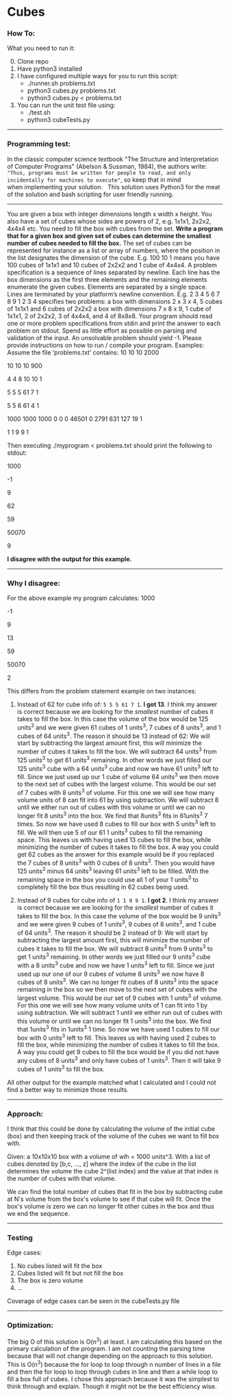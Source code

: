 # Cubes

### How To:
What you need to run it:

0. Clone repo
1. Have python3 installed
2. I have configured multiple ways for you to run this script:
    * ./runner.sh problems.txt
    * python3 cubes.py problems.txt
    * python3 cubes.py < problems.txt
3. You can run the unit test file using:
    * ./test.sh
    * python3 cubeTests.py

---

### Programming test:
In the classic computer science textbook "The Structure and Interpretation of Computer Programs" (Abelson & Sussman, 1984), the authors write: `"Thus, programs must be written for people to read, and only incidentally for machines to execute"`, so keep that in mind when implementing your solution.
 
This solution uses Python3 for the meat of the solution and bash scripting for user friendly running.

---

You are given a box with integer dimensions length x width x height. You
also have a set of cubes whose sides are powers of 2, e.g. 1x1x1, 2x2x2,
4x4x4 etc.
You need to fill the box with cubes from the set.
**Write a program that for a given box and given set of cubes can determine
the smallest number of cubes needed to fill the box.**
The set of cubes can be represented for instance as a list or array of
numbers, where the position in the list designates the dimension of the
cube. E.g. 100 10 1 means you have 100 cubes of 1x1x1 and 10 cubes of 2x2x2
and 1 cube of 4x4x4.
A problem specification is a sequence of lines separated by newline. Each
line has the box dimensions as the first three elements and the remaining
elements enumerate the given cubes. Elements are separated by a single
space. Lines are terminated by your platform’s newline convention. E.g.
2 3 4 5 6
7 8 9 1 2 3 4
specifies two problems:
a box with dimensions 2 x 3 x 4, 5 cubes of 1x1x1 and 6 cubes of 2x2x2
a box with dimensions 7 x 8 x 9, 1 cube of 1x1x1, 2 of 2x2x2, 3 of 4x4x4, and 4 of 8x8x8.
Your program should read one or more problem specifications from stdin and
print the answer to each problem on stdout. Spend as little effort as
possible on parsing and validation of the input. An unsolvable problem
should yield -1. Please provide instructions on how to run / compile your
program.
Examples:
Assume the file ‘problems.txt’ contains:
10 10 10 2000

10 10 10 900

4 4 8 10 10 1

5 5 5 61 7 1

5 5 6 61 4 1

1000 1000 1000 0 0 0 46501 0 2791 631 127 19 1

1 1 9 9 1

Then executing
./myprogram < problems.txt
should print the following to stdout:

1000

-1

9

62     

59

50070

9     

**I disagree with the output for this example.**

---
### Why I disagree:

For the above example my program calculates:
1000

-1

9

13

59

50070

2

This differs from the problem statement example on two instances:

1. Instead of 62 for cube info of: `5 5 5 61 7 1`. **I got 13**. I think my answer is correct because we are looking for the
*smallest* number of cubes it takes to fill the box. In this case the volume of the box would be 125 units<sup>3</sup> and we were given 61 cubes of 1 units<sup>3</sup>, 7 cubes of 8 units<sup>3</sup>, and 1 cubes of 64 units<sup>3</sup>.
The reason it should be 13 instead of 62:
We will start by subtracting the largest amount first, this will minimize the number of cubes it takes to fill the box. We will subtract 64 units<sup>3</sup> from 125 units<sup>3</sup> to get 61 units<sup>3</sup> remaining. In other words we just filled our 125 units<sup>3</sup> cube with a 64 units<sup>3</sup> cube and now we have 61 units<sup>3</sup> left to fill. Since we just used up our 1 cube of volume 64 units<sup>3</sup> we then move to the next set of cubes with the largest volume. This would be our set of 7 cubes with 8 units<sup>3</sup> of volume. For this one we will see how many volume units of 8 can fit into 61 by using subtraction. We will subtract 8 until we either run out of cubes with this volume or until we can no longer fit 8 units<sup>3</sup> into the box. We find that 8units<sup>3</sup> fits in 61units<sup>3</sup> 7 times. So now we have used 8 cubes to fill our box with 5 units<sup>3</sup> left to fill. We will then use 5 of our 61 1 units<sup>3</sup> cubes to fill the remaining space. This leaves us with having used 13 cubes to fill the box, while minimizing the number of cubes it takes to fill the box.
A way you could get 62 cubes as the answer for this example would be if you replaced the 7 cubes of 8 units<sup>3</sup> with 0 cubes of 8 units<sup>3</sup>. Then you would have 125 units<sup>3</sup> minus 64 units<sup>3</sup> leaving 61 units<sup>3</sup> left to be filled. With the remaining space in the box you could use all 1 of your 1 units<sup>3</sup> to completely fill the box thus resulting in 62 cubes being used.

2. Instead of 9 cubes for cube info of `1 1 9 9 1`. **I got 2**. I think my answer is correct because we are looking for the
*smallest* number of cubes it takes to fill the box. In this case the volume of the box would be 9 units<sup>3</sup> and we were given 9 cubes of 1 units<sup>3</sup>, 9 cubes of 8 units<sup>3</sup>, and 1 cube of 64 units<sup>3</sup>.
The reason it should be 2 instead of 9:
We will start by subtracting the largest amount first, this will minimize the number of cubes it takes to fill the box. We will subtract 8 units<sup>3</sup> from 9 units<sup>3</sup> to get 1 units<sup>3</sup> remaining. In other words we just filled our 9 units<sup>3</sup> cube with a 8 units<sup>3</sup> cube and now we have 1 units<sup>3</sup> left to fill. Since we just used up our one of our 9 cubes of volume 8 units<sup>3</sup> we now have 8 cubes of 8 units<sup>3</sup>. We can no longer fit cubes of 8 units<sup>3</sup> into the space remaining in the box so we then move to the next set of cubes with the largest volume. This would be our set of 9 cubes with 1 units<sup>3</sup> of volume. For this one we will see how many volume units of 1 can fit into 1 by using subtraction. We will subtract 1 until we either run out of cubes with this volume or until we can no longer fit 1 units<sup>3</sup> into the box. We find that 1units<sup>3</sup> fits in 1units<sup>3</sup> 1 time. So now we have used 1 cubes to fill our box with 0 units<sup>3</sup> left to fill. This leaves us with having used 2 cubes to fill the box, while minimizing the number of cubes it takes to fill the box.
A way you could get 9 cubes to fill the box would be if you did not have any cubes of 8 units<sup>3</sup> and only have cubes of 1 units<sup>3</sup>. Then it will take 9 cubes of 1 units<sup>3</sup> to fill the box.

All other output for the example matched what I calculated and I could not find a better way to minimize those results.

---

### Approach:

I think that this could be done by calculating the volume of the initial cube (box) and then keeping track of the volume of the cubes we want to fill box with.

Given: a 10x10x10 box with a volume of w*l*h = 1000 units^3. With a list of cubes denoted by [b,c, ..., z] where the index of the cube in the list determines the volume the cube 2^(list index) and the value at that index is the number of cubes with that volume.

We can find the total number of cubes that fit in the box by subtracting cube at N's volume from the box's volume to see if that cube will fit. Once the box's volume is zero we can no longer fit other cubes in the box and thus we end the sequence.

---

### Testing
Edge cases:
1. No cubes listed will fit the box
2. Cubes listed will fit but not fill the box
3. The box is zero volume
4. ...

Coverage of edge cases can be seen in the cubeTests.py file

---

### Optimization:
The big O of this solution is O(n<sup>3</sup>) at least. I am calculating this based on the primary calculation of the program. I am not counting the parsing time because that will not change depending on the approach to this solution. This is O(n<sup>3</sup>) because the for loop to loop through n number of lines in a file and then the for loop to loop through cubes in line and then a while loop to fill a box full of cubes. I chose this approach because it was the simplest to think through and explain. Though it might not be the best efficiency wise.

